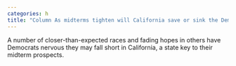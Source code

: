 ```yaml
---
categories: h
title: "Column As midterms tighten will California save or sink the Democrats"
---
```

A number of closer-than-expected races and fading hopes in others have Democrats nervous they may fall short in California, a state key to their midterm prospects.